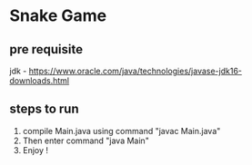 # Snake Game

## pre requisite
jdk - https://www.oracle.com/java/technologies/javase-jdk16-downloads.html

## steps to run
1. compile Main.java using command "javac Main.java" 
2. Then enter command "java Main"
3. Enjoy !
